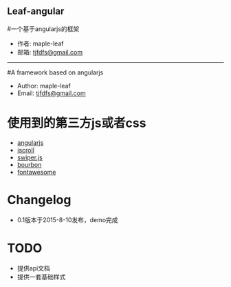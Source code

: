 Leaf-angular
---
#一个基于angularjs的框架

- 作者: maple-leaf
- 邮箱: tjfdfs@gmail.com

---

#A framework based on angularjs

- Author: maple-leaf
- Email: tjfdfs@gmail.com

# 使用到的第三方js或者css
- [angularjs](https://github.com/angular/angular)
- [iscroll](https://github.com/cubiq/iscroll)
- [swiper.js](https://github.com/nolimits4web/Swiper)
- [bourbon](https://github.com/thoughtbot/bourbon)
- [fontawesome](http://fontawesome.io/)


# Changelog

- 0.1版本于2015-8-10发布，demo完成

# TODO

- 提供api文档
- 提供一套基础样式